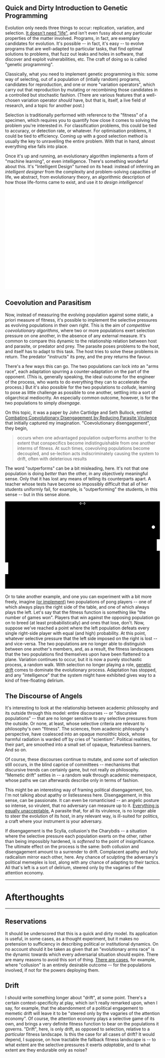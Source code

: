 
## Quick and Dirty Introduction to Genetic Programming

Evolution only needs three things to occur: replication, variation, and
selection.
[It doesn't need "life"](https://royalsocietypublishing.org/doi/abs/10.1098/rspb.1979.0077),
and isn't even fussy about any particular properties of the matter involved. Programs, in
fact, are exemplary candidates for evolution. It's possible -- in fact, it's
easy -- to evolve programs that are well-adapted to particular tasks, that find
optimal solutions to problems, that fuzz out leaks and holes in software, that
discover and exploit vulnerabilities, etc. The craft of doing so is called
"genetic programming".

Classically, what you need to implement genetic programming is this: some way of
selecting, out of a population of (intially random) programs, candidates for
reproduction, and one or more "variation operators", which carry out that
reproduction by mutating or recombining those candidates in a controlled but
stochastic fashion. (There are various features that a well-chosen variation
operator _should_ have, but that is, itself, a live field of research, and
a topic for another post.)

Selection is traditionally performed with reference to the "fitness" of a
specimen, which requires you to quantify how close it comes to solving the
problem you're interested in. For classification problems, this could be tied to
accuracy, or detection rate, or whatever. For optimisation problems, it could be
tied to efficiency. Coming up with a good selection method is usually the key to
unravelling the entire problem. With that in hand, almost everything else falls
into place.

Once it's up and running, an evolutionary algorithm implements a form of
"machine learning", or even intelligence. There's something wonderful about
this. It's "Intelligent Design" turned on its head: instead of inferring an
_intelligent designer_ from the complexity and problem-solving capacities of life,
we abstract, from evolutionary theory, an algorithmic description of how those
life-forms came to exist, and use it _to design intelligence!_ 


<a href="https://www.youtube.com/watch?v=NLsmZH0VlTI"><img src="/img/Haeckel_Sacculina.png"></a>

## Coevolution and Parasitism

Now, instead of measuring the evolving population against some static, a priori
measure of fitness, it's possible to implement the selective pressures as
evolving populations in their own right. This is the aim of _competitive coevolutionary algorithms_,
where two or more populations exert selection pressure on one another, in the 
absence of any external measure. It's common to compare this dynamic to the
relationship relation between host and parasite, or predator and prey. The
parasite poses problems to the host, and itself has to adapt to this task. The
host tries to solve these problems in return. The predator "instructs" its prey,
and the prey returns the favour.

There's a few ways this can go. The two populations can lock into an "arms
race", each adaptation spurring a counter-adaptation on the part of the
opponent. (This is, generally speaking, the ideal outcome for the engineer of
the process, who wants to do everything they can to accelerate the process.)
But it's also possible for the two populations to _collude_, learning to pose as
little challenge as possible to one another, settling into a sort of oligarchical
mediocrity. An especially common outcome, however, is for the two populations to
simply _disengage_.

On this topic, it was a paper by John Cartlidge and Seth Bullock, entitled
[Combating Coevolutionary Disengagement by Reducing Parasite Virulence](/data/parasite-gp.pdf)
that initially captured my imagination. "Coevolutionary disengagement", they begin, 

> occurs when one advantaged population
> outperforms another to the extent that conspecifics become indistinguishable from
> one another interms of fitness. At such times, coevolving populations become
> decoupled, and se-lection acts indiscriminately causing the system to drift,
> often with deleterious results

The word "outperforms" can be a bit misleading, here. It's not that one
population is doing _better_ than the other, in any objectively meaningful
sense. Only that it has lost any means of telling its counterparts apart. A
teacher whose tests have become so impossibly difficult that all of her students
uniformly fail, for example, is "outperforming" the students, in this sense --
but in this sense alone.

![genpong](/img/pong.png)

Or to take another example, and one you can experiment with
a bit more freely, imagine
[(or implement)](https://github.com/oblivia-simplex/genpong)
two populations of pong players -- one of which always
plays the right side of the table, and one of which always plays the left. Let's
say that the fitness function is something like "the number of games won".
Players that win against the opposing population go on to breed (at least
probabilistically) and ones that lose, don't. Now, suppose we've reached a point
where the left population defeats every single right-side player with equal (and
high) probability. At this point, whatever selective pressure that the left side
imposed on the right is lost -- and vice-versa. The two populations are no
longer able to distinguish between one another's members, and, as a result, the
fitness landscapes that the two populations find themselves upon have been
flattened to a plane. Variation continues to occur, but it is now a purely
stochastic process, a random walk. With selection no longer playing a role,
[genetic drift](https://evolution.berkeley.edu/evolibrary/article/evo_24) comes
to dominate the evolutionary process. Adaptation has stopped, and any
"intelligence" that the system might have exhibited gives way to a kind of
free-floating delirium.


## The Discourse of Angels

It's interesting to look at the relationship between academic philosophy and its
outside through this model: entire discourses -- or "discursive populations" --
that are no longer sensitive to any selective pressures from the outside.
Or none, at least, whose selective criteria are relevant to philosophy's own
"fitness". The sciences, from academic philosophy's perspective, have coalesced
into an opaque monolithic block, whose harmful radiation is warded off by cries
of "scientism". Political realities, for their part, are smoothed into
a small set of opaque, featureless banners. And so on. 

Of course, these discourses continue to mutate, and _some_ sort of selection 
still occurs, in the blind caprice of committees -- mechanisms that discursive
trends can certainly game, but not really _as_ philosophy. "Memetic drift"
settles in -- a random walk through academic memespace, whose paths we
can afterwards describe only in terms of fashion.

This might be an interesting way of framing political disengagement, too. I'm
not talking about apathy or listlessness here. Disengagement, in this sense, can
be passionate. It can even be romanticised -- an angelic posture
so intense, so virulent, that no adversary can measure up to it.
[Everything is equally unacceptable.](https://www.mcgilldaily.com/2014/11/everything-problematic/)
A parasite that, for all its virulence, is no longer able to steer the
evolution of its host, in any relevant way, is ill-suited for politics, a craft
where your instrument is your adversary.

If disengagement is the Scylla, collusion's the Charybdis -- a situation where
the selective pressure each population exerts on the other, rather than being
impossibly hardened, is _softened_ to the point of insignificance. The ultimate
effect on the process is the same: both collusion and disengagement amount to a
surrender to drift. Complacent apathy and holy radicalism mirror each other,
here. Any chance of sculpting the adversary's political memeplex is lost, along
with any chance of adapting to their tactics. All that's left is a sort of
delirium, steered only by the vagaries of the attention economy.

---

# Afterthoughts 

---

## Reservations

It should be underscored that this is a quick and dirty model. Its 
application is useful, in some cases, as a thought experiment, but
it makes no pretension to sufficiency in describing political or
institutional dynamics. On no account should it be taken as given
that an "evolutionary arms race" is the dynamic towards which every
adversarial situation should expire. There are many reasons to avoid
this sort of thing.
[There are cases](http://www.bbc.co.uk/guides/zxsfyrd), for example,
where "collusion" is an entirely desirable outcome -- for the populations
involved, if not for the powers deploying them.


## Drift

I should write something longer about "drift", at some point. There's
a certain context-specificity at play, which isn't really remarked upon,
when I say, for example, that the abandonment of a political engagement
to memetic drift will leave it to be "steered only by the vagaries of
the attention economy". Of course, the attention economy plays a selective
game of its own, and brings a very definite fitness function to bear
on the populations it governs. "Drift", here, is only drift, as opposed
to selection, relative to a _particular_ fitness landscape. Is this
the case for all cases of drift? It would depend, I suppose, on how
tractable the fallback fitness landscape is -- to what extent are the
selective pressures it exerts _adaptable_, and to what extent are they
endurable only as noise? 

